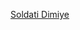 [Soldati
Dimiye](http://www.planetsidestats.net/outfits.php?world_id=15&outfit_id=16575&sort=kills_total)

